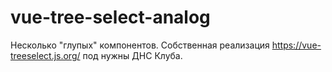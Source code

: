 # vue-tree-select-analog

Несколько "глупых" компонентов.
Собственная реализация https://vue-treeselect.js.org/ под нужны ДНС Клуба.
